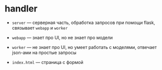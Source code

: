 # handler


* `server` — серверная часть, обработка запросов при помощи flask, связывает `webapp` и `worker`

* `webapp` — знает про UI, но не знает про модели

* `worker` — не знает про UI, но умеет работать с моделями, отвечает json-ами на простые запросы

* `index.html` — страница с формой
